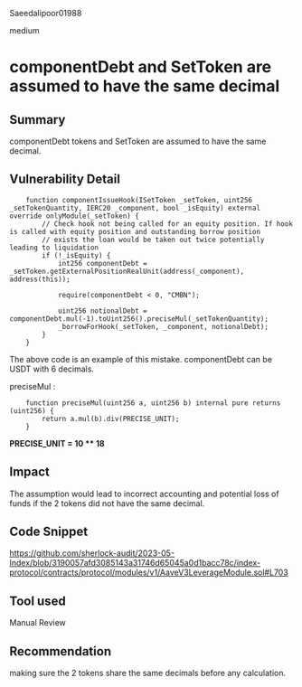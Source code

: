 Saeedalipoor01988

medium

# componentDebt and SetToken are assumed to have the same decimal

## Summary
componentDebt tokens and SetToken are assumed to have the same decimal.

## Vulnerability Detail
```solidity
    function componentIssueHook(ISetToken _setToken, uint256 _setTokenQuantity, IERC20 _component, bool _isEquity) external override onlyModule(_setToken) {
        // Check hook not being called for an equity position. If hook is called with equity position and outstanding borrow position
        // exists the loan would be taken out twice potentially leading to liquidation
        if (!_isEquity) {
            int256 componentDebt = _setToken.getExternalPositionRealUnit(address(_component), address(this));

            require(componentDebt < 0, "CMBN");

            uint256 notionalDebt = componentDebt.mul(-1).toUint256().preciseMul(_setTokenQuantity);
            _borrowForHook(_setToken, _component, notionalDebt);
        }
    }
```

The above code is an example of this mistake. componentDebt can be USDT with 6 decimals.

preciseMul :

```solidity
    function preciseMul(uint256 a, uint256 b) internal pure returns (uint256) {
        return a.mul(b).div(PRECISE_UNIT);
    }
```

**PRECISE_UNIT = 10 ** 18**

## Impact
The assumption would lead to incorrect accounting and potential loss of funds if the 2 tokens did not have the same decimal.

## Code Snippet
https://github.com/sherlock-audit/2023-05-Index/blob/3190057afd3085143a31746d65045a0d1bacc78c/index-protocol/contracts/protocol/modules/v1/AaveV3LeverageModule.sol#L703

## Tool used
Manual Review

## Recommendation
making sure the 2 tokens share the same decimals before any calculation.